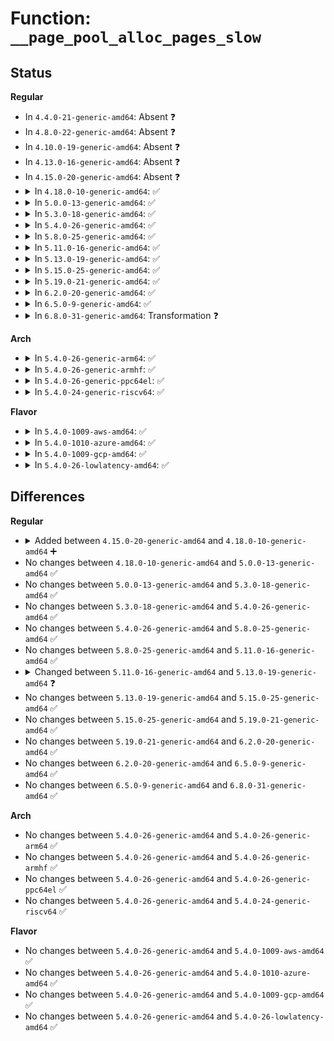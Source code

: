 # Function: <code>__page_pool_alloc_pages_slow</code>

## Status
<b>Regular</b>
<ul>
<li>
In <code>4.4.0-21-generic-amd64</code>: Absent ❓
</li>
<li>
In <code>4.8.0-22-generic-amd64</code>: Absent ❓
</li>
<li>
In <code>4.10.0-19-generic-amd64</code>: Absent ❓
</li>
<li>
In <code>4.13.0-16-generic-amd64</code>: Absent ❓
</li>
<li>
In <code>4.15.0-20-generic-amd64</code>: Absent ❓
</li>
<li>
<details>
<summary>In <code>4.18.0-10-generic-amd64</code>: ✅</summary>

```c
struct page * __page_pool_alloc_pages_slow(struct page_pool * pool, gfp_t _gfp)
```

```json
{
  "name": "__page_pool_alloc_pages_slow",
  "collision_type": "Unique Static",
  "inline_type": "No",
  "funcs": [
    {
      "addr": 18446744071588009680,
      "name": "__page_pool_alloc_pages_slow",
      "external": false,
      "loc": "net/core/page_pool.c:111",
      "file": "net/core/page_pool.c",
      "inline": "seen, unknown",
      "caller_inline": [],
      "caller_func": [
        "net/core/page_pool.c:page_pool_alloc_pages"
      ]
    }
  ],
  "symbols": [
    {
      "addr": 18446744071588009680,
      "name": "__page_pool_alloc_pages_slow",
      "section": ".text",
      "bind": "STB_LOCAL",
      "size": 323
    }
  ]
}
```
</details>
</li>
<li>
<details>
<summary>In <code>5.0.0-13-generic-amd64</code>: ✅</summary>

```c
struct page * __page_pool_alloc_pages_slow(struct page_pool * pool, gfp_t _gfp)
```

```json
{
  "name": "__page_pool_alloc_pages_slow",
  "collision_type": "Unique Static",
  "inline_type": "No",
  "funcs": [
    {
      "addr": 18446744071588170416,
      "name": "__page_pool_alloc_pages_slow",
      "external": false,
      "loc": "net/core/page_pool.c:111",
      "file": "net/core/page_pool.c",
      "inline": "seen, unknown",
      "caller_inline": [],
      "caller_func": [
        "net/core/page_pool.c:page_pool_alloc_pages"
      ]
    }
  ],
  "symbols": [
    {
      "addr": 18446744071588170416,
      "name": "__page_pool_alloc_pages_slow",
      "section": ".text",
      "bind": "STB_LOCAL",
      "size": 289
    }
  ]
}
```
</details>
</li>
<li>
<details>
<summary>In <code>5.3.0-18-generic-amd64</code>: ✅</summary>

```c
struct page * __page_pool_alloc_pages_slow(struct page_pool * pool, gfp_t _gfp)
```

```json
{
  "name": "__page_pool_alloc_pages_slow",
  "collision_type": "Unique Static",
  "inline_type": "No",
  "funcs": [
    {
      "addr": 18446744071588496032,
      "name": "__page_pool_alloc_pages_slow",
      "external": false,
      "loc": "net/core/page_pool.c:124",
      "file": "net/core/page_pool.c",
      "inline": "seen, unknown",
      "caller_inline": [],
      "caller_func": [
        "net/core/page_pool.c:page_pool_alloc_pages"
      ]
    }
  ],
  "symbols": [
    {
      "addr": 18446744071588496032,
      "name": "__page_pool_alloc_pages_slow",
      "section": ".text",
      "bind": "STB_LOCAL",
      "size": 394
    }
  ]
}
```
</details>
</li>
<li>
<details>
<summary>In <code>5.4.0-26-generic-amd64</code>: ✅</summary>

```c
struct page * __page_pool_alloc_pages_slow(struct page_pool * pool, gfp_t _gfp)
```

```json
{
  "name": "__page_pool_alloc_pages_slow",
  "collision_type": "Unique Static",
  "inline_type": "No",
  "funcs": [
    {
      "addr": 18446744071588703952,
      "name": "__page_pool_alloc_pages_slow",
      "external": false,
      "loc": "net/core/page_pool.c:120",
      "file": "net/core/page_pool.c",
      "inline": "seen, unknown",
      "caller_inline": [],
      "caller_func": [
        "net/core/page_pool.c:page_pool_alloc_pages"
      ]
    }
  ],
  "symbols": [
    {
      "addr": 18446744071588703952,
      "name": "__page_pool_alloc_pages_slow",
      "section": ".text",
      "bind": "STB_LOCAL",
      "size": 400
    }
  ]
}
```
</details>
</li>
<li>
<details>
<summary>In <code>5.8.0-25-generic-amd64</code>: ✅</summary>

```c
struct page * __page_pool_alloc_pages_slow(struct page_pool * pool, gfp_t _gfp)
```

```json
{
  "name": "__page_pool_alloc_pages_slow",
  "collision_type": "Unique Static",
  "inline_type": "No",
  "funcs": [
    {
      "addr": 18446744071589570032,
      "name": "__page_pool_alloc_pages_slow",
      "external": false,
      "loc": "net/core/page_pool.c:183",
      "file": "net/core/page_pool.c",
      "inline": "seen, unknown",
      "caller_inline": [],
      "caller_func": [
        "net/core/page_pool.c:page_pool_alloc_pages"
      ]
    }
  ],
  "symbols": [
    {
      "addr": 18446744071589570032,
      "name": "__page_pool_alloc_pages_slow",
      "section": ".text",
      "bind": "STB_LOCAL",
      "size": 420
    }
  ]
}
```
</details>
</li>
<li>
<details>
<summary>In <code>5.11.0-16-generic-amd64</code>: ✅</summary>

```c
struct page * __page_pool_alloc_pages_slow(struct page_pool * pool, gfp_t _gfp)
```

```json
{
  "name": "__page_pool_alloc_pages_slow",
  "collision_type": "Unique Static",
  "inline_type": "No",
  "funcs": [
    {
      "addr": 18446744071589579536,
      "name": "__page_pool_alloc_pages_slow",
      "external": false,
      "loc": "net/core/page_pool.c:185",
      "file": "net/core/page_pool.c",
      "inline": "seen, unknown",
      "caller_inline": [],
      "caller_func": [
        "net/core/page_pool.c:page_pool_alloc_pages"
      ]
    }
  ],
  "symbols": [
    {
      "addr": 18446744071589579536,
      "name": "__page_pool_alloc_pages_slow",
      "section": ".text",
      "bind": "STB_LOCAL",
      "size": 351
    }
  ]
}
```
</details>
</li>
<li>
<details>
<summary>In <code>5.13.0-19-generic-amd64</code>: ✅</summary>

```c
struct page * __page_pool_alloc_pages_slow(struct page_pool * pool, gfp_t gfp)
```

```json
{
  "name": "__page_pool_alloc_pages_slow",
  "collision_type": "Unique Static",
  "inline_type": "No",
  "funcs": [
    {
      "addr": 18446744071589479744,
      "name": "__page_pool_alloc_pages_slow",
      "external": false,
      "loc": "net/core/page_pool.c:232",
      "file": "net/core/page_pool.c",
      "inline": "seen, unknown",
      "caller_inline": [],
      "caller_func": [
        "net/core/page_pool.c:page_pool_alloc_pages"
      ]
    }
  ],
  "symbols": [
    {
      "addr": 18446744071589479744,
      "name": "__page_pool_alloc_pages_slow",
      "section": ".text",
      "bind": "STB_LOCAL",
      "size": 677
    }
  ]
}
```
</details>
</li>
<li>
<details>
<summary>In <code>5.15.0-25-generic-amd64</code>: ✅</summary>

```c
struct page * __page_pool_alloc_pages_slow(struct page_pool * pool, gfp_t gfp)
```

```json
{
  "name": "__page_pool_alloc_pages_slow",
  "collision_type": "Unique Static",
  "inline_type": "No",
  "funcs": [
    {
      "addr": 18446744071590218624,
      "name": "__page_pool_alloc_pages_slow",
      "external": false,
      "loc": "net/core/page_pool.c:254",
      "file": "net/core/page_pool.c",
      "inline": "seen, unknown",
      "caller_inline": [],
      "caller_func": [
        "net/core/page_pool.c:page_pool_alloc_frag"
      ]
    }
  ],
  "symbols": [
    {
      "addr": 18446744071590218624,
      "name": "__page_pool_alloc_pages_slow",
      "section": ".text",
      "bind": "STB_LOCAL",
      "size": 850
    }
  ]
}
```
</details>
</li>
<li>
<details>
<summary>In <code>5.19.0-21-generic-amd64</code>: ✅</summary>

```c
struct page * __page_pool_alloc_pages_slow(struct page_pool * pool, gfp_t gfp)
```

```json
{
  "name": "__page_pool_alloc_pages_slow",
  "collision_type": "Unique Static",
  "inline_type": "No",
  "funcs": [
    {
      "addr": 18446744071591795600,
      "name": "__page_pool_alloc_pages_slow",
      "external": false,
      "loc": "net/core/page_pool.c:372",
      "file": "net/core/page_pool.c",
      "inline": "seen, unknown",
      "caller_inline": [],
      "caller_func": [
        "net/core/page_pool.c:page_pool_alloc_frag"
      ]
    }
  ],
  "symbols": [
    {
      "addr": 18446744071591795600,
      "name": "__page_pool_alloc_pages_slow",
      "section": ".text",
      "bind": "STB_LOCAL",
      "size": 1215
    }
  ]
}
```
</details>
</li>
<li>
<details>
<summary>In <code>6.2.0-20-generic-amd64</code>: ✅</summary>

```c
struct page * __page_pool_alloc_pages_slow(struct page_pool * pool, gfp_t gfp)
```

```json
{
  "name": "__page_pool_alloc_pages_slow",
  "collision_type": "Unique Static",
  "inline_type": "No",
  "funcs": [
    {
      "addr": 18446744071593591664,
      "name": "__page_pool_alloc_pages_slow",
      "external": false,
      "loc": "net/core/page_pool.c:372",
      "file": "net/core/page_pool.c",
      "inline": "seen, unknown",
      "caller_inline": [],
      "caller_func": [
        "net/core/page_pool.c:page_pool_alloc_frag"
      ]
    }
  ],
  "symbols": [
    {
      "addr": 18446744071593591664,
      "name": "__page_pool_alloc_pages_slow",
      "section": ".text",
      "bind": "STB_LOCAL",
      "size": 939
    }
  ]
}
```
</details>
</li>
<li>
<details>
<summary>In <code>6.5.0-9-generic-amd64</code>: ✅</summary>

```c
struct page * __page_pool_alloc_pages_slow(struct page_pool * pool, gfp_t gfp)
```

```json
{
  "name": "__page_pool_alloc_pages_slow",
  "collision_type": "Unique Static",
  "inline_type": "No",
  "funcs": [
    {
      "addr": 18446744071594064912,
      "name": "__page_pool_alloc_pages_slow",
      "external": false,
      "loc": "net/core/page_pool.c:397",
      "file": "net/core/page_pool.c",
      "inline": "seen, unknown",
      "caller_inline": [],
      "caller_func": [
        "net/core/page_pool.c:page_pool_alloc_frag"
      ]
    }
  ],
  "symbols": [
    {
      "addr": 18446744071594064912,
      "name": "__page_pool_alloc_pages_slow",
      "section": ".text",
      "bind": "STB_LOCAL",
      "size": 971
    }
  ]
}
```
</details>
</li>
<li>
<details>
<summary>In <code>6.8.0-31-generic-amd64</code>: Transformation ❓</summary>

```c
struct page * __page_pool_alloc_pages_slow(struct page_pool * pool, gfp_t gfp)
```

```json
{
  "name": "__page_pool_alloc_pages_slow",
  "collision_type": "Unique Static",
  "inline_type": "No",
  "funcs": [
    {
      "addr": 0,
      "name": "__page_pool_alloc_pages_slow",
      "external": false,
      "loc": "net/core/page_pool.c:453",
      "file": "net/core/page_pool.c",
      "inline": "seen, unknown",
      "caller_inline": [],
      "caller_func": [
        "net/core/page_pool.c:page_pool_alloc_frag"
      ]
    }
  ],
  "symbols": [
    {
      "addr": 18446744071594853088,
      "name": "__page_pool_alloc_pages_slow",
      "section": ".text",
      "bind": "STB_LOCAL",
      "size": 992
    },
    {
      "addr": 18446744071597784399,
      "name": "__page_pool_alloc_pages_slow.cold",
      "section": ".text",
      "bind": "STB_LOCAL",
      "size": 27
    }
  ]
}
```
</details>
</li>
</ul>
<b>Arch</b>
<ul>
<li>
<details>
<summary>In <code>5.4.0-26-generic-arm64</code>: ✅</summary>

```c
struct page * __page_pool_alloc_pages_slow(struct page_pool * pool, gfp_t _gfp)
```

```json
{
  "name": "__page_pool_alloc_pages_slow",
  "collision_type": "Unique Static",
  "inline_type": "No",
  "funcs": [
    {
      "addr": 18446603336502267592,
      "name": "__page_pool_alloc_pages_slow",
      "external": false,
      "loc": "net/core/page_pool.c:120",
      "file": "net/core/page_pool.c",
      "inline": "seen, unknown",
      "caller_inline": [],
      "caller_func": [
        "net/core/page_pool.c:page_pool_alloc_pages"
      ]
    }
  ],
  "symbols": [
    {
      "addr": 18446603336502267592,
      "name": "__page_pool_alloc_pages_slow",
      "section": ".text",
      "bind": "STB_LOCAL",
      "size": 460
    }
  ]
}
```
</details>
</li>
<li>
<details>
<summary>In <code>5.4.0-26-generic-armhf</code>: ✅</summary>

```c
struct page * __page_pool_alloc_pages_slow(struct page_pool * pool, gfp_t _gfp)
```

```json
{
  "name": "__page_pool_alloc_pages_slow",
  "collision_type": "Unique Static",
  "inline_type": "No",
  "funcs": [
    {
      "addr": 3235007448,
      "name": "__page_pool_alloc_pages_slow",
      "external": false,
      "loc": "net/core/page_pool.c:120",
      "file": "net/core/page_pool.c",
      "inline": "seen, unknown",
      "caller_inline": [],
      "caller_func": [
        "net/core/page_pool.c:page_pool_alloc_pages"
      ]
    }
  ],
  "symbols": [
    {
      "addr": 3235007448,
      "name": "__page_pool_alloc_pages_slow",
      "section": ".text",
      "bind": "STB_LOCAL",
      "size": 460
    }
  ]
}
```
</details>
</li>
<li>
<details>
<summary>In <code>5.4.0-26-generic-ppc64el</code>: ✅</summary>

```c
struct page * __page_pool_alloc_pages_slow(struct page_pool * pool, gfp_t _gfp)
```

```json
{
  "name": "__page_pool_alloc_pages_slow",
  "collision_type": "Unique Static",
  "inline_type": "No",
  "funcs": [
    {
      "addr": 13835058055295761264,
      "name": "__page_pool_alloc_pages_slow",
      "external": false,
      "loc": "net/core/page_pool.c:120",
      "file": "net/core/page_pool.c",
      "inline": "seen, unknown",
      "caller_inline": [],
      "caller_func": [
        "net/core/page_pool.c:page_pool_alloc_pages"
      ]
    }
  ],
  "symbols": [
    {
      "addr": 13835058055295761264,
      "name": "__page_pool_alloc_pages_slow",
      "section": ".text",
      "bind": "STB_LOCAL",
      "size": 620
    }
  ]
}
```
</details>
</li>
<li>
<details>
<summary>In <code>5.4.0-24-generic-riscv64</code>: ✅</summary>

```c
struct page * __page_pool_alloc_pages_slow(struct page_pool * pool, gfp_t _gfp)
```

```json
{
  "name": "__page_pool_alloc_pages_slow",
  "collision_type": "Unique Static",
  "inline_type": "No",
  "funcs": [
    {
      "addr": 18446743936278501750,
      "name": "__page_pool_alloc_pages_slow",
      "external": false,
      "loc": "net/core/page_pool.c:120",
      "file": "net/core/page_pool.c",
      "inline": "seen, unknown",
      "caller_inline": [],
      "caller_func": [
        "net/core/page_pool.c:page_pool_alloc_pages"
      ]
    }
  ],
  "symbols": [
    {
      "addr": 18446743936278501750,
      "name": "__page_pool_alloc_pages_slow",
      "section": ".text",
      "bind": "STB_LOCAL",
      "size": 318
    }
  ]
}
```
</details>
</li>
</ul>
<b>Flavor</b>
<ul>
<li>
<details>
<summary>In <code>5.4.0-1009-aws-amd64</code>: ✅</summary>

```c
struct page * __page_pool_alloc_pages_slow(struct page_pool * pool, gfp_t _gfp)
```

```json
{
  "name": "__page_pool_alloc_pages_slow",
  "collision_type": "Unique Static",
  "inline_type": "No",
  "funcs": [
    {
      "addr": 18446744071588310688,
      "name": "__page_pool_alloc_pages_slow",
      "external": false,
      "loc": "net/core/page_pool.c:120",
      "file": "net/core/page_pool.c",
      "inline": "seen, unknown",
      "caller_inline": [],
      "caller_func": [
        "net/core/page_pool.c:page_pool_alloc_pages"
      ]
    }
  ],
  "symbols": [
    {
      "addr": 18446744071588310688,
      "name": "__page_pool_alloc_pages_slow",
      "section": ".text",
      "bind": "STB_LOCAL",
      "size": 400
    }
  ]
}
```
</details>
</li>
<li>
<details>
<summary>In <code>5.4.0-1010-azure-amd64</code>: ✅</summary>

```c
struct page * __page_pool_alloc_pages_slow(struct page_pool * pool, gfp_t _gfp)
```

```json
{
  "name": "__page_pool_alloc_pages_slow",
  "collision_type": "Unique Static",
  "inline_type": "No",
  "funcs": [
    {
      "addr": 18446744071588023472,
      "name": "__page_pool_alloc_pages_slow",
      "external": false,
      "loc": "net/core/page_pool.c:120",
      "file": "net/core/page_pool.c",
      "inline": "seen, unknown",
      "caller_inline": [],
      "caller_func": [
        "net/core/page_pool.c:page_pool_alloc_pages"
      ]
    }
  ],
  "symbols": [
    {
      "addr": 18446744071588023472,
      "name": "__page_pool_alloc_pages_slow",
      "section": ".text",
      "bind": "STB_LOCAL",
      "size": 400
    }
  ]
}
```
</details>
</li>
<li>
<details>
<summary>In <code>5.4.0-1009-gcp-amd64</code>: ✅</summary>

```c
struct page * __page_pool_alloc_pages_slow(struct page_pool * pool, gfp_t _gfp)
```

```json
{
  "name": "__page_pool_alloc_pages_slow",
  "collision_type": "Unique Static",
  "inline_type": "No",
  "funcs": [
    {
      "addr": 18446744071588642512,
      "name": "__page_pool_alloc_pages_slow",
      "external": false,
      "loc": "net/core/page_pool.c:120",
      "file": "net/core/page_pool.c",
      "inline": "seen, unknown",
      "caller_inline": [],
      "caller_func": [
        "net/core/page_pool.c:page_pool_alloc_pages"
      ]
    }
  ],
  "symbols": [
    {
      "addr": 18446744071588642512,
      "name": "__page_pool_alloc_pages_slow",
      "section": ".text",
      "bind": "STB_LOCAL",
      "size": 400
    }
  ]
}
```
</details>
</li>
<li>
<details>
<summary>In <code>5.4.0-26-lowlatency-amd64</code>: ✅</summary>

```c
struct page * __page_pool_alloc_pages_slow(struct page_pool * pool, gfp_t _gfp)
```

```json
{
  "name": "__page_pool_alloc_pages_slow",
  "collision_type": "Unique Static",
  "inline_type": "No",
  "funcs": [
    {
      "addr": 18446744071588782016,
      "name": "__page_pool_alloc_pages_slow",
      "external": false,
      "loc": "net/core/page_pool.c:120",
      "file": "net/core/page_pool.c",
      "inline": "seen, unknown",
      "caller_inline": [],
      "caller_func": [
        "net/core/page_pool.c:page_pool_alloc_pages"
      ]
    }
  ],
  "symbols": [
    {
      "addr": 18446744071588782016,
      "name": "__page_pool_alloc_pages_slow",
      "section": ".text",
      "bind": "STB_LOCAL",
      "size": 418
    }
  ]
}
```
</details>
</li>
</ul>

## Differences
<b>Regular</b>
<ul>
<li>
<details>
<summary>Added between <code>4.15.0-20-generic-amd64</code> and <code>4.18.0-10-generic-amd64</code> ➕</summary>

```c
struct page * __page_pool_alloc_pages_slow(struct page_pool * pool, gfp_t _gfp)
```
</details>
</li>
<li>
No changes between <code>4.18.0-10-generic-amd64</code> and <code>5.0.0-13-generic-amd64</code> ✅
</li>
<li>
No changes between <code>5.0.0-13-generic-amd64</code> and <code>5.3.0-18-generic-amd64</code> ✅
</li>
<li>
No changes between <code>5.3.0-18-generic-amd64</code> and <code>5.4.0-26-generic-amd64</code> ✅
</li>
<li>
No changes between <code>5.4.0-26-generic-amd64</code> and <code>5.8.0-25-generic-amd64</code> ✅
</li>
<li>
No changes between <code>5.8.0-25-generic-amd64</code> and <code>5.11.0-16-generic-amd64</code> ✅
</li>
<li>
<details>
<summary>Changed between <code>5.11.0-16-generic-amd64</code> and <code>5.13.0-19-generic-amd64</code> ❓</summary>
<ul>
<li>
<b>Param added. </b>
<code>gfp_t gfp</code>
</li>
<li>
<b>Param removed. </b>
<code>gfp_t _gfp</code>
</li>
</ul>
</details>
</li>
<li>
No changes between <code>5.13.0-19-generic-amd64</code> and <code>5.15.0-25-generic-amd64</code> ✅
</li>
<li>
No changes between <code>5.15.0-25-generic-amd64</code> and <code>5.19.0-21-generic-amd64</code> ✅
</li>
<li>
No changes between <code>5.19.0-21-generic-amd64</code> and <code>6.2.0-20-generic-amd64</code> ✅
</li>
<li>
No changes between <code>6.2.0-20-generic-amd64</code> and <code>6.5.0-9-generic-amd64</code> ✅
</li>
<li>
No changes between <code>6.5.0-9-generic-amd64</code> and <code>6.8.0-31-generic-amd64</code> ✅
</li>
</ul>
<b>Arch</b>
<ul>
<li>
No changes between <code>5.4.0-26-generic-amd64</code> and <code>5.4.0-26-generic-arm64</code> ✅
</li>
<li>
No changes between <code>5.4.0-26-generic-amd64</code> and <code>5.4.0-26-generic-armhf</code> ✅
</li>
<li>
No changes between <code>5.4.0-26-generic-amd64</code> and <code>5.4.0-26-generic-ppc64el</code> ✅
</li>
<li>
No changes between <code>5.4.0-26-generic-amd64</code> and <code>5.4.0-24-generic-riscv64</code> ✅
</li>
</ul>
<b>Flavor</b>
<ul>
<li>
No changes between <code>5.4.0-26-generic-amd64</code> and <code>5.4.0-1009-aws-amd64</code> ✅
</li>
<li>
No changes between <code>5.4.0-26-generic-amd64</code> and <code>5.4.0-1010-azure-amd64</code> ✅
</li>
<li>
No changes between <code>5.4.0-26-generic-amd64</code> and <code>5.4.0-1009-gcp-amd64</code> ✅
</li>
<li>
No changes between <code>5.4.0-26-generic-amd64</code> and <code>5.4.0-26-lowlatency-amd64</code> ✅
</li>
</ul>
